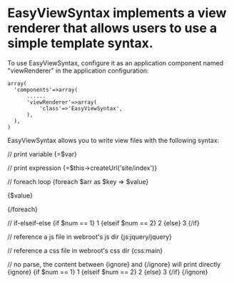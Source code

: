 EasyViewSyntax implements a view renderer that allows users to use a simple template syntax.
=====================================

To use EasyViewSyntax, configure it as an application component named "viewRenderer" in the application configuration:

    array(
      'components'=>array(
          ......
          'viewRenderer'=>array(
              'class'=>'EasyViewSyntax',
          ),
      ),
    )

EasyViewSyntax allows you to write view files with the following syntax:

  // print variable
  {=$var}
 
  // print expression
  {=$this->createUrl('site/index')}
 
  // foreach loop
  {foreach $arr as $key => $value}
   <p>{$value}</p>
  {/foreach}
 
  // if-elseif-else
  {if $num == 1}
   <span>1</span>
  {elseif $num == 2}
   <span>2</span>
  {else}
   <span>3</span>
  {/if}
 
  // reference a js file in webroot's js dir
  {js:jquery/jquery}
 
  // reference a css file in webroot's css dir
  {css:main}
 
  // no parse, the content between {ignore} and {/ignore} will print directly
  {ignore}
  {if $num == 1}
   <span>1</span>
  {elseif $num == 2}
   <span>2</span>
  {else}
   <span>3</span>
  {/if}
  {/ignore}
